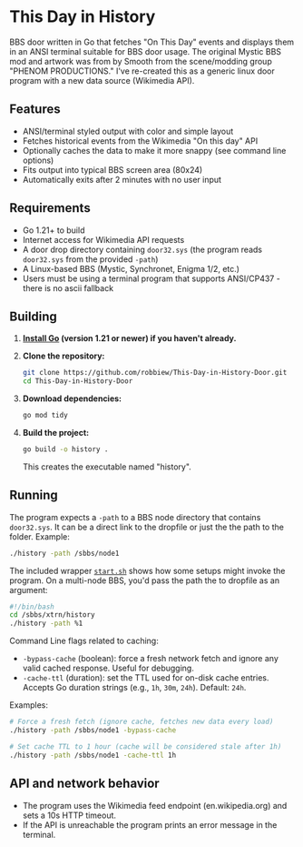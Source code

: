 # This Day in History

BBS door written in Go that fetches "On This Day" events and displays them in an ANSI terminal suitable for BBS door usage. The original Mystic BBS mod and artwork was from by Smooth from the scene/modding group "PHENOM PRODUCTIONS." I've re-created this as a generic linux door program with a new data source (Wikimedia API). 

## Features

- ANSI/terminal styled output with color and simple layout
- Fetches historical events from the Wikimedia "On this day" API
- Optionally caches the data to make it more snappy (see command line options)
- Fits output into typical BBS screen area (80x24)
- Automatically exits after 2 minutes with no user input

## Requirements

- Go 1.21+ to build
- Internet access for Wikimedia API requests
- A door drop directory containing `door32.sys` (the program reads `door32.sys` from the provided `-path`)
- A Linux-based BBS (Mystic, Synchronet, Enigma 1/2, etc.)
- Users must be using a terminal program that supports ANSI/CP437 - there is no ascii fallback

## Building

1. **[Install Go](https://go.dev/doc/install) (version 1.21 or newer) if you haven't already.** 

2. **Clone the repository:**
   ```sh
   git clone https://github.com/robbiew/This-Day-in-History-Door.git
   cd This-Day-in-History-Door
   ```
   
3. **Download dependencies:**  
   ```sh
   go mod tidy
   ```

4. **Build the project:**
   ```sh
   go build -o history .
   ```
   This creates the executable named "history".


## Running

The program expects a `-path` to a BBS node directory that contains `door32.sys`. It can be a direct link to the dropfile or just the the path to the folder. Example:

```sh
./history -path /sbbs/node1
```

The included wrapper [`start.sh`](start.sh:1) shows how some setups might invoke the program. On a multi-node BBS, you'd pass the path the to dropfile as an argument:

```sh
#!/bin/bash
cd /sbbs/xtrn/history
./history -path %1
```

Command Line flags related to caching:

- `-bypass-cache` (boolean): force a fresh network fetch and ignore any valid cached response. Useful for debugging.
- `-cache-ttl` (duration): set the TTL used for on-disk cache entries. Accepts Go duration strings (e.g., `1h`, `30m`, `24h`). Default: `24h`.

Examples:

```sh
# Force a fresh fetch (ignore cache, fetches new data every load)
./history -path /sbbs/node1 -bypass-cache

# Set cache TTL to 1 hour (cache will be considered stale after 1h)
./history -path /sbbs/node1 -cache-ttl 1h

```


## API and network behavior

- The program uses the Wikimedia feed endpoint (en.wikipedia.org) and sets a 10s HTTP timeout.
- If the API is unreachable the program prints an error message in the terminal.
